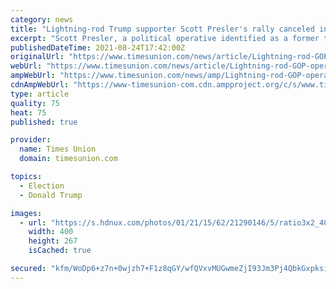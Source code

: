 ```yaml
---
category: news
title: "Lightning-rod Trump supporter Scott Presler's rally canceled in Wilton"
excerpt: "Scott Presler, a political operative identified as a former top strategist for an anti-Muslim group, canceled an appearance Wednesday at Gavin Park that was touted by U.S. Rep. Elise Stefanik and the local Republican Party."
publishedDateTime: 2021-08-24T17:42:00Z
originalUrl: "https://www.timesunion.com/news/article/Lightning-rod-GOP-operative-Scott-Presler-s-rally-16408046.php"
webUrl: "https://www.timesunion.com/news/article/Lightning-rod-GOP-operative-Scott-Presler-s-rally-16408046.php"
ampWebUrl: "https://www.timesunion.com/news/amp/Lightning-rod-GOP-operative-Scott-Presler-s-rally-16408046.php"
cdnAmpWebUrl: "https://www-timesunion-com.cdn.ampproject.org/c/s/www.timesunion.com/news/amp/Lightning-rod-GOP-operative-Scott-Presler-s-rally-16408046.php"
type: article
quality: 75
heat: 75
published: true

provider:
  name: Times Union
  domain: timesunion.com

topics:
  - Election
  - Donald Trump

images:
  - url: "https://s.hdnux.com/photos/01/21/15/62/21290146/5/ratio3x2_400.jpg"
    width: 400
    height: 267
    isCached: true

secured: "kfm/WoDp6+z7n+0wjzh7+F1z8qGY/wfQVxvMUGwmeZjI93Jm3Pj4QbkGxpksiARCEHYrYZu7PJ78i+G2rExhHp9mka0GkUt+XTGqu5W08AfBYtdkORD9HdGQ9LKptC1J2Rg6ufpnqXsUN6IuAqA4BmLNYchX+7mtkDFIF9Ot50zRovioi8QTRS68aBtcSwV/ArFXYkWzpx9XjMzq/K2rMR8cjlVrUs8/j+IV5WtV/cdDY43tf/BBzVU+398N+tHxgS8JJ5x+WWBLZr256uKtoWFeRnifBFdN/K62kOcLKgJAvhsj7mkxkXeGyAlO+yz/pY1jM5reDfhUbQWgTictpb93L/0xcWUumDhqK4fqf7w=;wF6uAb+d/CmprTWVWO9HJA=="
---
```


